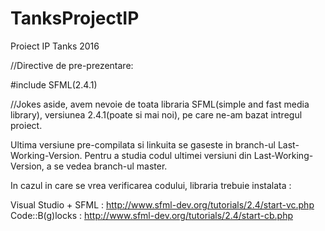 # TanksProjectIP
Proiect IP Tanks 2016 

//Directive de pre-prezentare:

#include SFML(2.4.1)


//Jokes aside, avem nevoie de toata libraria SFML(simple and fast media library), versiunea 2.4.1(poate si mai noi), pe care ne-am bazat intregul proiect.

Ultima versiune pre-compilata si linkuita se gaseste in branch-ul Last-Working-Version.
Pentru a studia codul ultimei versiuni din Last-Working-Version, a se vedea branch-ul master.

In cazul in care se vrea verificarea codului, libraria trebuie instalata :

Visual Studio + SFML : http://www.sfml-dev.org/tutorials/2.4/start-vc.php
Code::B(g)locks : http://www.sfml-dev.org/tutorials/2.4/start-cb.php
